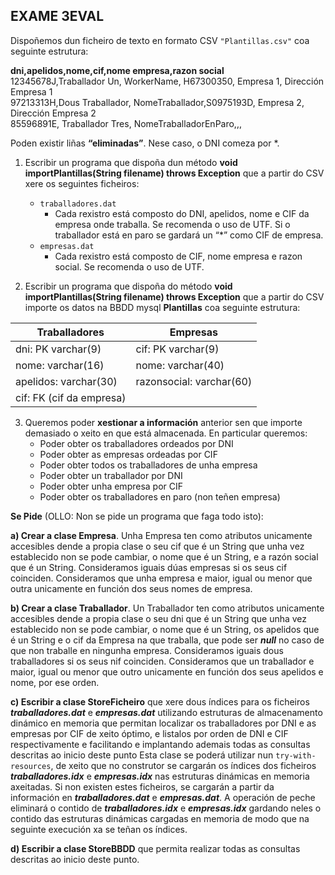 ## EXAME 3EVAL
Dispoñemos dun ficheiro de texto en formato CSV ``"Plantillas.csv"`` coa seguinte estrutura:

**dni,apelidos,nome,cif,nome empresa,razon social**<br>
12345678J,Traballador Un, WorkerName, H67300350, Empresa 1, Dirección Empresa 1<br>
97213313H,Dous Traballador, NomeTraballador,S0975193D, Empresa 2, Dirección Empresa 2<br>
85596891E, Traballador Tres, NomeTraballadorEnParo,,,<br>

Poden existir liñas **“eliminadas”**. Nese caso, o DNI comeza por *.

1. Escribir un programa que dispoña dun método **void importPlantillas(String filename) throws Exception** que a
partir do CSV xere os seguintes ficheiros:
    * ``traballadores.dat``
        * Cada rexistro está composto do DNI, apelidos, nome e CIF da empresa onde traballa. Se recomenda o uso de UTF. Si o traballador está en paro se gardará un “*” como CIF de empresa.
    * ``empresas.dat``
        * Cada rexistro está composto de CIF, nome empresa e razon social. Se recomenda o uso de UTF.

2. Escribir un programa que dispoña do método **void importPlantillas(String filename) throws Exception** que a partir do CSV importe os datos na BBDD mysql **Plantillas** coa seguinte estrutura:

| **Traballadores**        |    **Empresas**            |
|--------------------------|----------------------------|
| dni: PK varchar(9)       |   cif: PK varchar(9)       |
| nome: varchar(16)        |   nome: varchar(40)        |
| apelidos: varchar(30)    |   razonsocial: varchar(60) |
| cif: FK (cif da empresa) |

3. Queremos poder **xestionar a información** anterior sen que importe demasiado o xeito en que está almacenada. En
particular queremos:
    *  Poder obter os traballadores ordeados por DNI
    *  Poder obter as empresas ordeadas por CIF
    *  Poder obter todos os traballadores de unha empresa
    *  Poder obter un traballador por DNI
    *  Poder obter unha empresa por CIF
    *  Poder obter os traballadores en paro (non teñen empresa)

**Se Pide** (OLLO: Non se pide un programa que faga todo isto):

**a) Crear a clase Empresa**. Unha Empresa ten como atributos unicamente accesibles dende a propia clase o
seu cif que é un String que unha vez establecido non se pode cambiar, o nome que é un String, e a razón social que é un String. Consideramos iguais dúas empresas si os seus cif coinciden. Consideramos que unha empresa e maior, igual ou menor que outra unicamente en función dos seus nomes de empresa.

**b) Crear a clase Traballador**. Un Traballador ten como atributos unicamente accesibles dende a propia clase
o seu dni que é un String que unha vez establecido non se pode cambiar, o nome que é un String, os apelidos que é un
String e o cif da Empresa na que traballa, que pode ser ***null*** no caso de que non traballe en ningunha empresa.
Consideramos iguais dous traballadores si os seus nif coinciden. Consideramos que un traballador e maior, igual ou
menor que outro unicamente en función dos seus apelidos e nome, por ese orden.

**c) Escribir a clase StoreFicheiro** que xere dous índices para os ficheiros ***traballadores.dat*** e ***empresas.dat*** utilizando estruturas de almacenamento dinámico en memoria que permitan localizar os traballadores por DNI e as
empresas por CIF de xeito óptimo, e listalos por orden de DNI e CIF respectivamente e facilitando e implantando
ademais todas as consultas descritas ao inicio deste punto
Esta clase se poderá utilizar nun ``try-with-resources``, de xeito que no construtor se cargarán os índices dos ficheiros ***traballadores.idx*** e ***empresas.idx*** nas estruturas dinámicas en memoria axeitadas. Si non existen estes ficheiros, se cargarán a partir da información en ***traballadores.dat*** e ***empresas.dat***. A operación de peche eliminará o contido de ***traballadores.idx*** e ***empresas.idx*** gardando neles o contido das estruturas dinámicas cargadas en memoria de modo que
na seguinte execución xa se teñan os índices.

**d) Escribir a clase StoreBBDD** que permita realizar todas as consultas descritas ao inicio deste punto.